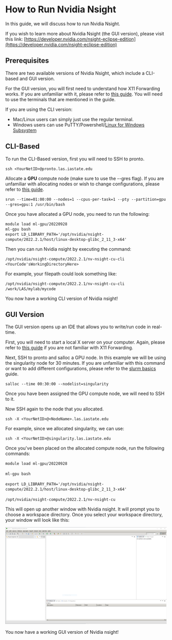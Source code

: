 # How to Run Nvidia Nsight

In this guide, we will discuss how to run Nvidia Nsight.

If you wish to learn more about Nvidia Nsight (the GUI version), please visit this link: [https://developer.nvidia.com/nsight-eclipse-edition](https://developer.nvidia.com/nsight-eclipse-edition)

## Prerequisites

There are two available versions of Nvidia Nsight, which include a CLI-based and GUI version. 

For the GUI version, you will first need to understand how X11 Forwarding works. If you are unfamiliar with it, please refer to [this guide](../interactive_computing/x_forwarding.md). You will need to use the terminals that are mentioned in the guide.

If you are using the CLI version:

* Mac/Linux users can simply just use the regular terminal.
* Windows users can use PuTTY/Powershell/[Linux for Windows Subsystem](https://docs.microsoft.com/en-us/windows/wsl/install-win10)

## CLI-Based

To run the CLI-Based version, first you will need to SSH to pronto.

```
ssh <YourNetID>@pronto.las.iastate.edu
```

Allocate a **GPU** compute node (make sure to use the --gres flag). If you are unfamiliar with allocating nodes or wish to change configurations, please refer to [this guide](../job_scheduler/index.md).

```
srun --time=01:00:00 --nodes=1 --cpus-per-task=1 --pty --partition=gpu --gres=gpu:1 /usr/bin/bash
```

Once you have allocated a GPU node, you need to run the following:
```
module load ml-gpu/20220928
ml-gpu bash
export LD_LIBRARY_PATH='/opt/nvidia/nsight-compute/2022.2.1/host/linux-desktop-glibc_2_11_3-x64'
```

Then you can run Nvidia nsight by executing the command:

```
/opt/nvidia/nsight-compute/2022.2.1/nv-nsight-cu-cli <YourCode'sWorkingDirectoryHere>
```

For example, your filepath could look something like:

```
/opt/nvidia/nsight-compute/2022.2.1/nv-nsight-cu-cli /work/LAS/mylab/mycode
```

You now have a working CLI version of Nvidia nsight!

## GUI Version

The GUI version opens up an IDE that allows you to write/run code in real-time. 

First, you will need to start a local X server on your computer. Again, please refer to [this guide](../interactive_computing/x_forwarding.md) if you are not familiar with X11 Forwarding. 

Next, SSH to pronto and salloc a GPU node. In this example we will be using the singularity node for 30 minutes. If you are unfamiliar with this command or want to add different configurations, please refer to the [slurm basics](../job_scheduler/index.md) guide. 

```
salloc --time 00:30:00 --nodelist=singularity
```

Once you have been assigned the GPU compute node, we will need to SSH to it.

Now SSH again to the node that you allocated.

```
ssh -X <YourNetID>@<NodeName>.las.iastate.edu
```

For example, since we allocated singularity, we can use:

```
ssh -X <YourNetID>@singularity.las.iastate.edu
```

Once you've been placed on the allocated compute node, run the following commands:

```
module load ml-gpu/20220928

ml-gpu bash

export LD_LIBRARY_PATH='/opt/nvidia/nsight-compute/2022.2.1/host/linux-desktop-glibc_2_11_3-x64'

/opt/nvidia/nsight-compute/2022.2.1/nv-nsight-cu
```

This will open up another window with Nvidia nsight. It will prompt you to choose a workspace directory. Once you select your workspace directory, your window will look like this:

![nvidia_nsight](img/nvidia_nsight.png)

You now have a working GUI version of Nvidia nsight!